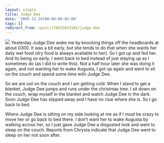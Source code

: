 ```yaml
---
layout: single
title: Judge Dee
date: '2005-12-24T00:00:00-05:00'
tags: []
redirect_from: /post/170925023165/judge-dee
---
```

[![](http://photos1.blogger.com/blogger/1394/1271/320/Chrysta%27s%20lap.jpg)](http://photos1.blogger.com/blogger/1394/1271/1600/Chrysta%27s%20lap.jpg)
Yesterday Judge Dee woke me by knocking things off the headboards at about 0300. It was a bit early, but she tends to do that when she wants her daily wet food (dry food is always available to her). So I got up and fed her. And its being so early, I went back to bed instead of just staying up as I sometimes do (as I did to write this). Not a half hour later she was doing it again, and not wanting her to wake Augusta, I got up again and went to sit on the couch and spend some time with Judge Dee.

So we are out on the couch and I am getting cold. When I stand to get a blanket, Judge Dee jumps and runs under the christmas tree. I sit down on the couch, wrap myself in the blanket and watch Judge Dee in the dark. Soon Judge Dee has slipped away and I have no clue where she is. So I go back to bed.

Where Judge Dee is sitting on my side looking at me as if I must be crazy to move her or go back to bed there. I don&rsquo;t want her to wake Augusta by walking across her, so I just gave Judge Dee a disgusted look and went to sleep on the couch. Reports from Chrysta indicate that Judge Dee went to sleep on her not soon after.
